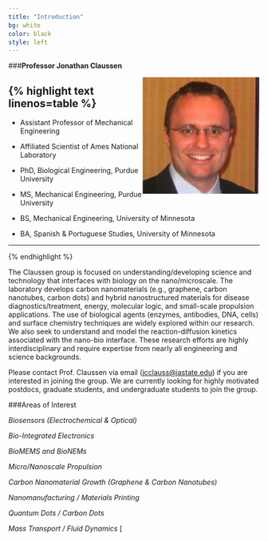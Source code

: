 ```yaml
---
title: "Introduction"
bg: white
color: black
style: left
---
```

###**Professor Jonathan Claussen**

<div style="float: right">
    <img src="img/claussen.png" alt="intro" title="Title"/>
</div>


\{% highlight text linenos=table %}
---
* Assistant Professor of Mechanical Engineering

* Affiliated Scientist of Ames National Laboratory 

* PhD, Biological Engineering, Purdue University

* MS, Mechanical Engineering, Purdue University

* BS, Mechanical Engineering, University of Minnesota

* BA, Spanish & Portuguese Studies, University of Minnesota
---
{% endhighlight %}


The Claussen group is focused on understanding/developing science and technology that interfaces with biology on the nano/microscale. The laboratory develops carbon nanomaterials (e.g., graphene, carbon nanotubes, carbon dots) and hybrid nanostructured materials for disease diagnostics/treatment, energy, molecular logic, and small-scale propulsion applications. The use of biological agents (enzymes, antibodies, DNA, cells) and surface chemistry techniques are widely explored within our research. We also seek to understand and model the reaction-diffusion kinetics associated with the nano-bio interface. These research efforts are highly interdisciplinary and require expertise from nearly all engineering and science backgrounds.

Please contact Prof. Claussen via email (jcclauss@iastate.edu) if you are interested in joining the group. We are currently looking for highly motivated postdocs, graduate students, and undergraduate students to join the group.

###Areas of Interest

*Biosensors (Electrochemical & Optical)*

*Bio-Integrated Electronics*

*BioMEMS and BioNEMs*

*Micro/Nanoscale Propulsion*

*Carbon Nanomaterial Growth (Graphene & Carbon Nanotubes)*

*Nanomanufacturing / Materials Printing*

*Quantum Dots / Carbon Dots*

*Mass Transport / Fluid Dynamics*
[



